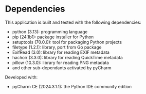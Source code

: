 # Dependencies

This application is built and tested with the following dependencies:

- python (3.13): programming language
- pip (24.1b1): package installer for Python
- setuptools (70.0.0): tool for packaging Python projects
- filetype (1.2.1): library, port from Go package
- ExifRead (3.0): library for reading EXIF metadata
- hachoir (3.3.0):  library for reading QuickTime metadata
- pillow (10.3.0):   library for reading PNG metadata
- and other sub-dependants activated by pyCharm

Developed with:

- pyCharm CE (2024.3.1.1): the Python IDE community edition